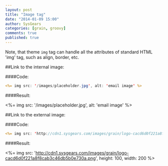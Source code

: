 ```yaml
---
layout: post
title: "Image tag"
date: "2014-01-09 15:00"
author: SysGears
categories: [grain, groovy]
comments: true
published: true
---
```


<!--more-->

Note, that theme `img` tag can handle all the attributes of standard HTML 'img' tag, such as align, border, etc.

##Link to the internal image:

####Code:

```jsp
<%= img src: '/images/placeholder.jpg', alt: 'email image' %>
```

####Result:

<%= img src: '/images/placeholder.jpg', alt: 'email image' %>

##Link to the external image:

####Code:

```jsp
<%= img src: 'http://cdn1.sysgears.com/images/grain/logo-cacd6d0f221a8f8cab3c46db5b0e730a.png', height: 100, width: 200 %>
```

####Result:

<%= img src: 'http://cdn1.sysgears.com/images/grain/logo-cacd6d0f221a8f8cab3c46db5b0e730a.png', height: 100, width: 200 %>

